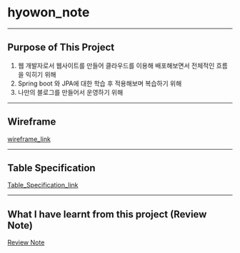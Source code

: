 # hyowon_note
---
## Purpose of This Project
1. 웹 개발자로서 웹사이트를 만들어 클라우드를 이용해 배포해보면서 전체적인 흐름을 익히기 위해
2. Spring boot 와 JPA에 대한 학습 후 적용해보며 복습하기 위해
3. 나만의 블로그를 만들어서 운영하기 위해
---
## Wireframe
[wireframe_link](https://github.com/totozi/hyowon_note/blob/main/documents/wireframe.md)

---
## Table Specification
[Table_Specification_link](https://github.com/totozi/hyowon_note/blob/main/documents/datebase/table_md/table_post.md)

---
## What I have learnt from this project (Review Note)
[Review Note](https://github.com/totozi/hyowon_note/blob/main/documents/hyowon_note_review.md)